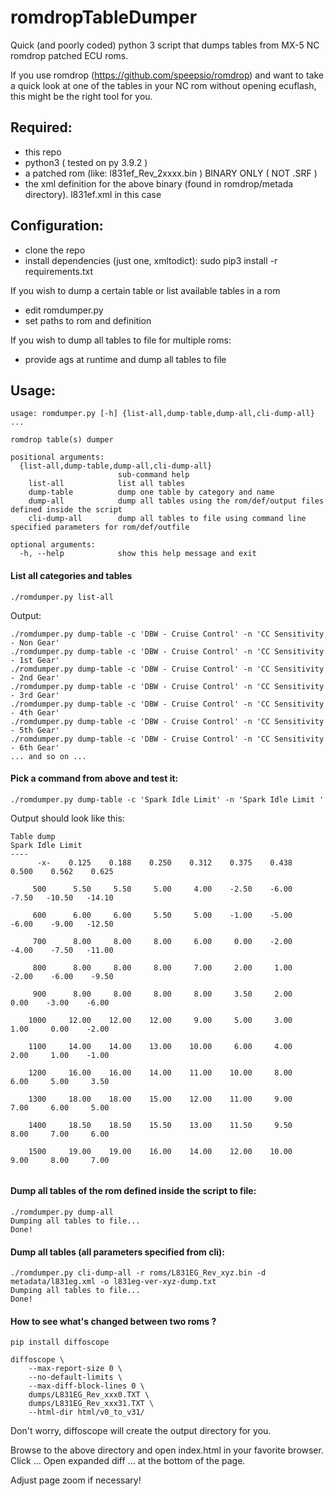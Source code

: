 # romdropTableDumper
Quick (and poorly coded) python 3 script that dumps tables from MX-5 NC romdrop patched ECU roms.

If you use romdrop (https://github.com/speepsio/romdrop) and want to take a quick look at one of the tables in your NC rom without opening ecuflash, this might be the right tool for you.

## Required:
- this repo
- python3 ( tested on py 3.9.2 ) 
- a patched rom (like: l831ef_Rev_2xxxx.bin ) BINARY ONLY  ( NOT .SRF )
- the xml definition for the above binary (found in romdrop/metada directory). l831ef.xml in this case

## Configuration:
- clone the repo
- install dependencies (just one, xmltodict): sudo pip3 install -r requirements.txt

If you wish to dump a certain table or list available tables in a rom

- edit romdumper.py
- set paths to rom and definition

If you wish to dump all tables to file for multiple roms:

- provide ags at runtime and dump all tables to file



## Usage:
````
usage: romdumper.py [-h] {list-all,dump-table,dump-all,cli-dump-all} ...

romdrop table(s) dumper

positional arguments:
  {list-all,dump-table,dump-all,cli-dump-all}
                        sub-command help
    list-all            list all tables
    dump-table          dump one table by category and name
    dump-all            dump all tables using the rom/def/output files defined inside the script
    cli-dump-all        dump all tables to file using command line specified parameters for rom/def/outfile

optional arguments:
  -h, --help            show this help message and exit
````


#### List all categories and tables

````
./romdumper.py list-all
````

Output:
````
./romdumper.py dump-table -c 'DBW - Cruise Control' -n 'CC Sensitivity - Non Gear'
./romdumper.py dump-table -c 'DBW - Cruise Control' -n 'CC Sensitivity - 1st Gear'
./romdumper.py dump-table -c 'DBW - Cruise Control' -n 'CC Sensitivity - 2nd Gear'
./romdumper.py dump-table -c 'DBW - Cruise Control' -n 'CC Sensitivity - 3rd Gear'
./romdumper.py dump-table -c 'DBW - Cruise Control' -n 'CC Sensitivity - 4th Gear'
./romdumper.py dump-table -c 'DBW - Cruise Control' -n 'CC Sensitivity - 5th Gear'
./romdumper.py dump-table -c 'DBW - Cruise Control' -n 'CC Sensitivity - 6th Gear'
... and so on ...
````


#### Pick a command from above and test it:

````
./romdumper.py dump-table -c 'Spark Idle Limit' -n 'Spark Idle Limit '
````

Output should look like this:

````
Table dump
Spark Idle Limit 
----
      -x-    0.125    0.188    0.250    0.312    0.375    0.438    0.500    0.562    0.625

     500      5.50     5.50     5.00     4.00    -2.50    -6.00    -7.50   -10.50   -14.10

     600      6.00     6.00     5.50     5.00    -1.00    -5.00    -6.00    -9.00   -12.50

     700      8.00     8.00     8.00     6.00     0.00    -2.00    -4.00    -7.50   -11.00

     800      8.00     8.00     8.00     7.00     2.00     1.00    -2.00    -6.00    -9.50

     900      8.00     8.00     8.00     8.00     3.50     2.00     0.00    -3.00    -6.00

    1000     12.00    12.00    12.00     9.00     5.00     3.00     1.00     0.00    -2.00

    1100     14.00    14.00    13.00    10.00     6.00     4.00     2.00     1.00    -1.00

    1200     16.00    16.00    14.00    11.00    10.00     8.00     6.00     5.00     3.50

    1300     18.00    18.00    15.00    12.00    11.00     9.00     7.00     6.00     5.00

    1400     18.50    18.50    15.50    13.00    11.50     9.50     8.00     7.00     6.00

    1500     19.00    19.00    16.00    14.00    12.00    10.00     9.00     8.00     7.00


````


#### Dump all tables of the rom defined inside the script to file:

````
./romdumper.py dump-all
Dumping all tables to file...
Done!
````

#### Dump all tables (all parameters specified from cli):

````
./romdumper.py cli-dump-all -r roms/L831EG_Rev_xyz.bin -d metadata/l831eg.xml -o l831eg-ver-xyz-dump.txt
Dumping all tables to file...
Done!
````

#### How to see what's changed between two roms ? 

````
pip install diffoscope
````


````
diffoscope \
	--max-report-size 0 \
	--no-default-limits \
	--max-diff-block-lines 0 \
	dumps/L831EG_Rev_xxx0.TXT \
	dumps/L831EG_Rev_xxx31.TXT \
	--html-dir html/v0_to_v31/
````

Don't worry, diffoscope will create the output directory for you.

Browse to the above directory and open index.html in your favorite browser.
Click ... Open expanded diff ... at the bottom of the page.

Adjust page zoom if necessary!

